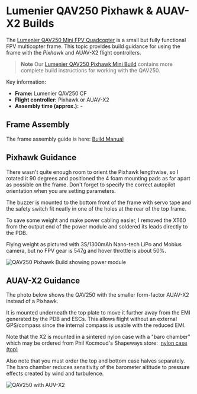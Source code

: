 # Lumenier QAV250 Pixhawk & AUAV-X2 Builds

The [Lumenier QAV250 Mini FPV Quadcopter](http://www.lumenier.com/products/multirotors/qav250)
is a small but fully functional FPV multicopter frame. This topic provides
build guidance for using the frame with the *Pixhawk* and AUAV-X2 flight
controllers.

> **Note** Our [Lumenier QAV250 Pixhawk Mini Build](lumenier_qav250_pixhawk_mini.md) contains
  more complete build instructions for working with the QAV250.

Key information:

-   **Frame:** Lumenier QAV250 CF
-   **Flight controller:** Pixhawk or AUAV-X2
-   **Assembly time (approx.):** -

## Frame Assembly

The frame assembly guide is here: [Build
Manual](http://www.lumenier.com/products/multirotors/qav250/build-manual)

## Pixhawk Guidance

There wasn't quite enough room to orient the Pixhawk lengthwise, so I
rotated it 90 degrees and positioned the 4 foam mounting pads as far
apart as possible on the frame. Don't forget to specify the correct
autopilot orientation when you are setting parameters.

The buzzer is mounted to the bottom front of the frame with servo tape
and the safety switch fit neatly in one of the holes at the rear of the
top frame.

To save some weight and make power cabling easier, I removed the XT60
from the output end of the power module and soldered its leads directly
to the PDB.

Flying weight as pictured with 3S/1300mAh Nano-tech LiPo and Mobius
camera, but no FPV gear is 547g and hover throttle is about 50%.

![QAV250 Pixhawk Build showing power module](../../images/qav250_pixhawk_power_module.jpg)

## AUAV-X2 Guidance

The photo below shows the QAV250 with the smaller form-factor AUAV-X2
instead of a Pixhawk.

It is mounted underneath the top plate to move it further away from the
EMI generated by the PDB and ESCs. This allows flight without an
external GPS/compass since the internal compass is usable with the
reduced EMI.

Note that the X2 is mounted in a sintered nylon case with a "baro
chamber" which may be ordered from Phil Kocmoud's Shapeways
store: 
[nylon case (top)](http://www.shapeways.com/product/2HJTU6HNT/auav-x2-r4-screwless-case-top-part-1-of-2?li=more-from-shop&optionId=56908435 "http://www.shapeways.com/product/2HJTU6HNT/auav-x2-r4-screwless-case-top-part-1-of-2?li=more-from-shop&optionId=56908435")

Also note that you must order the top and bottom case halves separately.
The baro chamber reduces sensitivity of the barometer altitude to
pressure effects created by wind and turbulence.

![QAV250 with AUV-X2](../../images/qav250_auv_x2.png)
